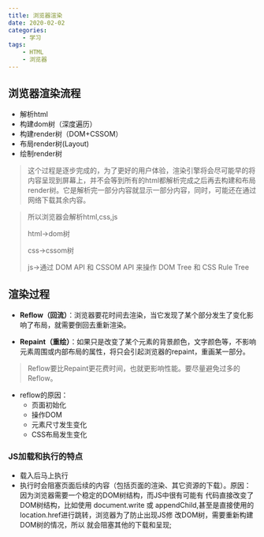 ```yaml
---
title: 浏览器渲染
date: 2020-02-02
categories: 
    - 学习
tags: 
    - HTML
    - 浏览器
---
```





## 浏览器渲染流程

- 解析html
- 构建dom树（深度遍历）
- 构建render树（DOM+CSSOM）
- 布局render树(Layout)
- 绘制render树

> 这个过程是逐步完成的，为了更好的用户体验，渲染引擎将会尽可能早的将内容呈现到屏幕上，并不会等到所有的html都解析完成之后再去构建和布局render树。它是解析完一部分内容就显示一部分内容，同时，可能还在通过网络下载其余内容。



> 所以浏览器会解析html,css,js
>
> html->dom树
>
> css->cssom树
>
> js->通过 DOM API 和 CSSOM API 来操作 DOM Tree 和 CSS Rule Tree





## 渲染过程

- **Reflow（回流）**：浏览器要花时间去渲染，当它发现了某个部分发生了变化影响了布局，就需要倒回去重新渲染。

- **Repaint（重绘）**：如果只是改变了某个元素的背景颜色，文字颜色等，不影响元素周围或内部布局的属性，将只会引起浏览器的repaint，重画某一部分。

> Reflow要比Repaint更花费时间，也就更影响性能。要尽量避免过多的Reflow。

- reflow的原因：
  - 页面初始化
  - 操作DOM
  - 元素尺寸发生变化
  - CSS布局发生变化







### JS加载和执行的特点

- 载入后马上执行
- 执行时会阻塞页面后续的内容（包括页面的渲染、其它资源的下载）。原因：因为浏览器需要一个稳定的DOM树结构，而JS中很有可能有 代码直接改变了DOM树结构，比如使用 document.write 或 appendChild,甚至是直接使用的location.href进行跳转，浏览器为了防止出现JS修 改DOM树，需要重新构建DOM树的情况，所以 就会阻塞其他的下载和呈现;